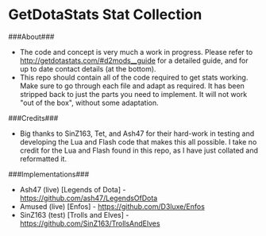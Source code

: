 GetDotaStats Stat Collection
=====

###About###
 - The code and concept is very much a work in progress. Please refer to http://getdotastats.com/#d2mods__guide for a detailed guide, and for up to date contact details (at the bottom).
 - This repo should contain all of the code required to get stats working. Make sure to go through each file and adapt as required. It has been stripped back to just the parts you need to implement. It will not work "out of the box", without some adaptation.
 
###Credits###
 - Big thanks to SinZ163, Tet, and Ash47 for their hard-work in testing and developing the Lua and Flash code that makes this all possible. I take no credit for the Lua and Flash found in this repo, as I have just collated and reformatted it.

###Implementations###
 - Ash47 (live) [Legends of Dota] - https://github.com/ash47/LegendsOfDota
 - Amused (live) [Enfos] - https://github.com/D3luxe/Enfos
 - SinZ163 (test) [Trolls and Elves] - https://github.com/SinZ163/TrollsAndElves